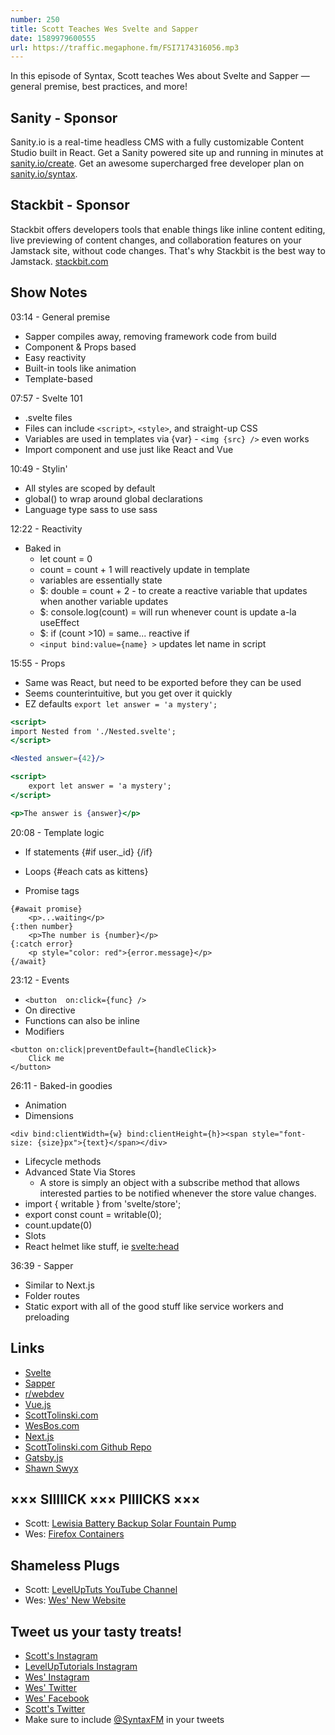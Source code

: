 ```yaml
---
number: 250
title: Scott Teaches Wes Svelte and Sapper
date: 1589979600555
url: https://traffic.megaphone.fm/FSI7174316056.mp3
---
```


In this episode of Syntax, Scott teaches Wes about Svelte and Sapper — general premise, best practices, and more!

## Sanity - Sponsor
Sanity.io is a real-time headless CMS with a fully customizable Content Studio built in React. Get a Sanity powered site up and running in minutes at [sanity.io/create](https://www.sanity.io/create). Get an awesome supercharged free developer plan on [sanity.io/syntax](https://www.sanity.io/syntax).

## Stackbit - Sponsor
Stackbit offers developers tools that enable things like inline content editing, live previewing of content changes, and collaboration features on your Jamstack site, without code changes. That's why Stackbit is the best way to Jamstack. [stackbit.com](stackbit.com)

## Show Notes

03:14 - General premise

* Sapper compiles away, removing framework code from build
* Component & Props based
* Easy reactivity
* Built-in tools like animation
* Template-based

07:57 - Svelte 101

* .svelte files
* Files can include `<script>`, `<style>`, and straight-up CSS
* Variables are used in templates via {var} - `<img {src} />` even works
* Import component and use just like React and Vue

10:49 - Stylin'

* All styles are scoped by default
* global() to wrap around global declarations
* Language type sass to use sass

12:22 - Reactivity

* Baked in
  * let count = 0
  * count = count + 1 will reactively update in template
  * variables are essentially state
  * $:  double = count + 2  - to create a reactive variable that updates when another variable updates
  * $: console.log(count) = will run whenever count is update a-la useEffect
  * $: if (count >10) = same... reactive if
  * `<input bind:value={name} >` updates let name in script

15:55 - Props

* Same was React, but need to be exported before they can be used
* Seems counterintuitive, but you get over it quickly
* EZ defaults `export let answer = 'a mystery';`

```jsx
<script>
import Nested from './Nested.svelte';
</script>

<Nested answer={42}/>
```

```jsx
<script>
	export let answer = 'a mystery';
</script>

<p>The answer is {answer}</p>
```

20:08 - Template logic

* If statements
{#if user._id}
{/if}

* Loops
{#each cats as kittens}

* Promise tags
```
{#await promise}
	<p>...waiting</p>
{:then number}
	<p>The number is {number}</p>
{:catch error}
	<p style="color: red">{error.message}</p>
{/await}
```

23:12 - Events

* `<button  on:click={func} />`
* On directive
* Functions can also be inline
* Modifiers 

```
<button on:click|preventDefault={handleClick}>
	Click me
</button>
```

26:11 - Baked-in goodies

* Animation
* Dimensions 

```
<div bind:clientWidth={w} bind:clientHeight={h}><span style="font-size: {size}px">{text}</span></div>
```

* Lifecycle methods
* Advanced State Via Stores
  * A store is simply an object with a subscribe method that allows interested parties to be notified whenever the store value changes.
* import { writable } from 'svelte/store';
* export const count = writable(0);
* count.update(0)
* Slots
* React helmet like stuff, ie <svelte:head>

36:39 - Sapper

* Similar to Next.js
* Folder routes
* Static export with all of the good stuff like service workers and preloading

## Links
* [Svelte](https://svelte.dev/)
* [Sapper](https://sapper.svelte.dev/)
* [r/webdev](https://www.reddit.com/r/webdev/)
* [Vue.js](https://vuejs.org/)
* [ScottTolinski.com](https://www.scotttolinski.com/)
* [WesBos.com](https://wesbos.com/)
* [Next.js](https://nextjs.org/)
* [ScottTolinski.com Github Repo](https://github.com/stolinski/scott-2020)
* [Gatsby.js](https://www.gatsbyjs.org/)
* [Shawn Swyx](https://www.swyx.io/)

## ××× SIIIIICK ××× PIIIICKS ×××
* Scott: [Lewisia Battery Backup Solar Fountain Pump](https://amzn.to/35awXAS)
* Wes: [Firefox Containers](https://support.mozilla.org/en-US/questions/1201060)

## Shameless Plugs
* Scott: [LevelUpTuts YouTube Channel](https://www.youtube.com/user/LevelUpTuts)
* Wes: [Wes' New Website](https://wesbos.com/)

## Tweet us your tasty treats!
* [Scott's Instagram](https://www.instagram.com/stolinski/)
* [LevelUpTutorials Instagram](https://www.instagram.com/LevelUpTutorials/)
* [Wes' Instagram](https://www.instagram.com/wesbos/)
* [Wes' Twitter](https://twitter.com/wesbos)
* [Wes' Facebook](https://www.facebook.com/wesbos.developer)
* [Scott's Twitter](https://twitter.com/stolinski)
* Make sure to include [@SyntaxFM](https://twitter.com/SyntaxFM) in your tweets

